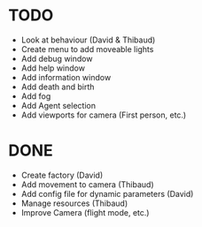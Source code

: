 TODO
====

* Look at behaviour (David & Thibaud)
* Create menu to add moveable lights
* Add debug window
* Add help window
* Add information window
* Add death and birth
* Add fog
* Add Agent selection
* Add viewports for camera (First person, etc.)

DONE
====

* Create factory (David)
* Add movement to camera (Thibaud)
* Add config file for dynamic parameters (David)
* Manage resources (Thibaud)
* Improve Camera (flight mode, etc.)
